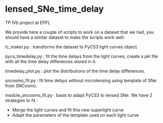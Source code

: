 # lensed_SNe_time_delay
TP IVb project at EPFL

We provide here a couple of scripts to work on a dataset that we had, you should have a similar dataset to make the scripts work well. 

lc_maker.py : transforms the dataset to PyCS3 light curves object.

pycs_timedelay.py : fit the time delays from the light curves, create a pkl file with all the time delay differences stored in it.

timedelay_plot.py : plot the distributions of the time delay differences.

sncosmo_fit.py : fit time delays without microlensing using template of SNe from SNCosmo.

module_sncosmo_fit.py : basis to adapt PyCS3 to lensed SNe.
We have 2 strategies to fit :
- Merge the light curves and fit this new superlight curve
- Adapt the parameters of the template used on each light curve
